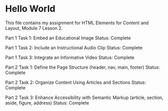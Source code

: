 # **Hello World**

This file contains my assignment for HTML Elements for Content and Layout, Module 7 Lesson 2.

Part 1 Task 1: Embed an Educational Image
Status: Complete

Part 1 Task 2: Include an Instructional Audio Clip
Status: Complete

Part 1 Task 3: Integrate an Informative Video
Status: Complete

Part 2 Task 1: Define the Page Structure (header, nav, main, footer)
Status: Complete

Part 2 Task 2: Organize Content Using Articles and Sections
Status: Complete

Part 2 Task 3: Enhance Accessibility with Semantic Markup (article, section, aside, figure, address)
Status: Complete